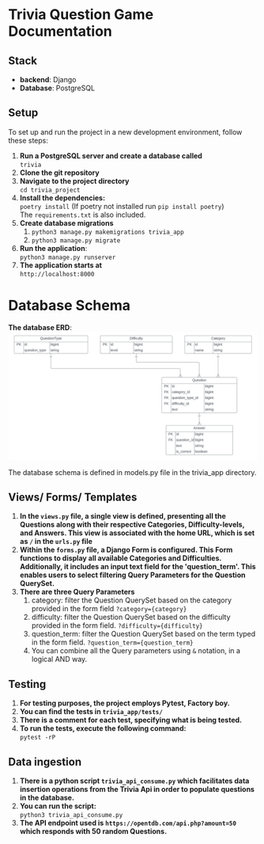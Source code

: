 # Trivia Question Game Documentation

## Stack

- **backend**: Django
- **Database**: PostgreSQL

## Setup

To set up and run the project in a new development environment, follow these steps:

1. **Run a PostgreSQL server and create a database called** <br> ```trivia```
2. **Clone the git repository**
3. **Navigate to the project directory** <br> ```cd trivia_project```
4. **Install the dependencies:**<br>```poetry install``` (If poetry not installed run ```pip install poetry```) <br>
   The ```requirements.txt``` is also included.
5. **Create database migrations**
    1. ```python3 manage.py makemigrations trivia_app```
    2. ```python3 manage.py migrate```
6. **Run the application**: <br> ```python3 manage.py runserver```
7. **The application starts at** <br>`http://localhost:8000`

# Database Schema

**The database ERD**: <br>
![ERD](db_erd.png)

The database schema is defined in models.py file in the trivia_app directory.

## Views/ Forms/ Templates

1. **In the `views.py` file, a single view is defined, presenting all the Questions along with their respective
   Categories, Difficulty-levels, and Answers. This view is associated with the home URL, which is set as `/` in
   the `urls.py` file**
2. **Within the `forms.py` file, a Django Form is configured. This Form functions to display all available Categories
   and
   Difficulties. Additionally, it includes an input text field for the 'question_term'. This enables users to select
   filtering Query Parameters for the Question QuerySet.**
3. **There are three Query Parameters**
    1. category: filter the Question QuerySet based on the category provided in the form
       field ```?category={category}```
    2. difficulty: filter the Question QuerySet based on the difficulty provided in the form
       field. ```?difficulty={difficulty}```
    3. question_term: filter the Question QuerySet based on the term typed in the form
       field. ```?question_term={question_term}```
    4. You can combine all the Query parameters using ```&``` notation, in a logical AND way.

## Testing

1. **For testing purposes, the project employs Pytest, Factory boy.**
2. **You can find the tests in `trivia_app/tests/`**
3. **There is a comment for each test, specifying what is being tested.**
4. **To run the tests, execute the following command:** <br> ```pytest -rP```

## Data ingestion

1. **There is a python script `trivia_api_consume.py` which facilitates data insertion operations from the Trivia Api in
   order to populate questions in the database.**
2. **You can run the script:** <br>```python3 trivia_api_consume.py```
3. **The API endpoint used is `https://opentdb.com/api.php?amount=50` which responds with 50 random Questions.**
